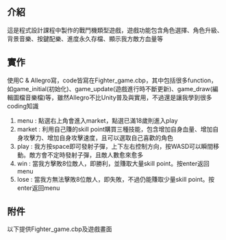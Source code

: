 ## 介紹
這是程式設計課程中製作的戰鬥機類型遊戲，遊戲功能包含角色選擇、角色升級、背景音樂、按鍵配樂、進度永久存檔、顯示我方敵方血量等
## 實作
使用C & Allegro寫，code皆寫在Fighter_game.cbp，其中包括很多function，如game_initial(初始化)、game_update(遊戲進行時不斷更新)、game_draw(編輯圖檔音樂檔)等，雖然Allegro不比Unity普及與實用，不過還是讓我學到很多coding知識
1. menu : 點選右上角會進入market，點選已滿18歲則進入play
2. market : 利用自己賺的skill point購買三種技能，包含增加自身血量、增加自身攻擊力、增加自身攻擊速度，且可以選取自己喜歡的角色
3. play : 我方按space即可發射子彈，上下左右控制方向，按WASD可以瞬間移動。敵方會不定時發射子彈，且敵人數愈來愈多
4. win : 當我方擊敗8位敵人，即勝利，並賺取大量skill point。按enter返回menu
5. lose : 當我方無法擊敗8位敵人，即失敗，不過仍能賺取少量skill point。按enter返回menu
## 附件
以下提供Fighter_game.cbp及遊戲畫面
